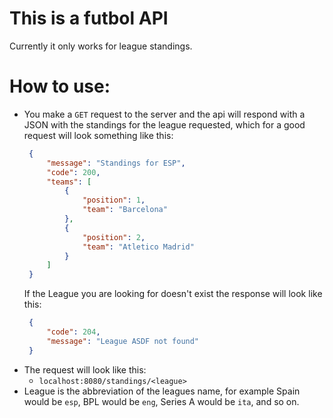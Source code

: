 # This is a futbol API

Currently it only works for league standings.

# How to use:
 - You make a `GET` request to the server and the api will respond with a JSON with the standings for the league requested, which for a good request will look something like this:
   ```json
    {
        "message": "Standings for ESP",
        "code": 200,
        "teams": [
            {
                "position": 1,
                "team": "Barcelona"
            },
            {
                "position": 2,
                "team": "Atletico Madrid"
            }
        ]
    }
   ```
   If the League you are looking for doesn't exist the response will look like this:
   ```json
    {
        "code": 204,
        "message": "League ASDF not found"
    }
   ```
 - The request will look like this:
   - `localhost:8080/standings/<league>`
- League is the abbreviation of the leagues name, for example Spain would be `esp`, BPL would be `eng`, Series A would be `ita`, and so on.
